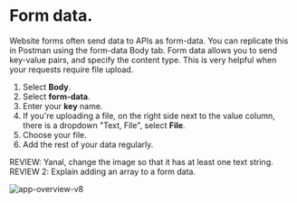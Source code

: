 # Form data.

Website forms often send data to APIs as form-data. You can replicate this in Postman using the form-data Body tab. Form data allows you to send key-value pairs, and specify the content type. This is very helpful when your requests require file upload.

1. Select **Body**.
2. Select **form-data**.
3. Enter your **key** name.
4. If you're uploading a file, on the right side next to the value column, there is a dropdown "Text, File", select **File**.
5. Choose your file.
6. Add the rest of your data regularly.

REVIEW: Yanal, change the image so that it has at least one text string.
REVIEW 2: Explain adding an array to a form data.

<img src="https://i.ibb.co/S0RZGnj/app-overview-v8.png" alt="app-overview-v8" border="0">
